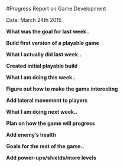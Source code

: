 #Progress Report on Game Development


Date: March 24th 2015

<b>What was the goal for last week..

Build first version of a playable game

<b>What I actually did last week..

Created initial playable build

<b>What I am doing this week..

Figure out how to make the game interesting

Add lateral movement to players

<b>What I am doing next week..

Plan on how the game will progress

Add enemy’s health

<b>Goals for the rest of the game.. 

Add power-ups/shields/more levels 
